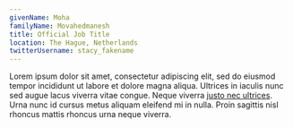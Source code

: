 ```yaml
---
givenName: Moha
familyName: Movahedmanesh
title: Official Job Title
location: The Hague, Netherlands
twitterUsername: stacy_fakename
---
```


Lorem ipsum dolor sit amet, consectetur adipiscing elit, sed do eiusmod tempor incididunt ut labore et dolore magna aliqua. Ultrices in iaculis nunc sed augue lacus viverra vitae congue. Neque viverra [justo nec ultrices](#). Urna nunc id cursus metus aliquam eleifend mi in nulla. Proin sagittis nisl rhoncus mattis rhoncus urna neque viverra.
